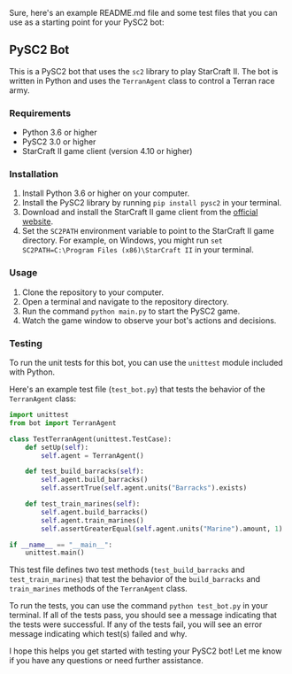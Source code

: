 Sure, here's an example README.md file and some test files that you can use as a starting point for your PySC2 bot:

## PySC2 Bot

This is a PySC2 bot that uses the `sc2` library to play StarCraft II. The bot is written in Python and uses the `TerranAgent` class to control a Terran race army.

### Requirements

- Python 3.6 or higher
- PySC2 3.0 or higher
- StarCraft II game client (version 4.10 or higher)

### Installation

1. Install Python 3.6 or higher on your computer.
2. Install the PySC2 library by running `pip install pysc2` in your terminal.
3. Download and install the StarCraft II game client from the [official website](https://starcraft2.com/en-us/).
4. Set the `SC2PATH` environment variable to point to the StarCraft II game directory. For example, on Windows, you might run `set SC2PATH=C:\Program Files (x86)\StarCraft II` in your terminal.

### Usage

1. Clone the repository to your computer.
2. Open a terminal and navigate to the repository directory.
3. Run the command `python main.py` to start the PySC2 game.
4. Watch the game window to observe your bot's actions and decisions.

### Testing

To run the unit tests for this bot, you can use the `unittest` module included with Python.

Here's an example test file (`test_bot.py`) that tests the behavior of the `TerranAgent` class:

```python
import unittest
from bot import TerranAgent

class TestTerranAgent(unittest.TestCase):
    def setUp(self):
        self.agent = TerranAgent()

    def test_build_barracks(self):
        self.agent.build_barracks()
        self.assertTrue(self.agent.units("Barracks").exists)

    def test_train_marines(self):
        self.agent.build_barracks()
        self.agent.train_marines()
        self.assertGreaterEqual(self.agent.units("Marine").amount, 1)

if __name__ == "__main__":
    unittest.main()
```

This test file defines two test methods (`test_build_barracks` and `test_train_marines`) that test the behavior of the `build_barracks` and `train_marines` methods of the `TerranAgent` class.

To run the tests, you can use the command `python test_bot.py` in your terminal. If all of the tests pass, you should see a message indicating that the tests were successful. If any of the tests fail, you will see an error message indicating which test(s) failed and why.

I hope this helps you get started with testing your PySC2 bot! Let me know if you have any questions or need further assistance.